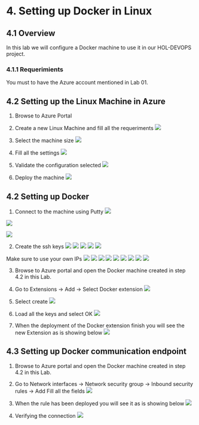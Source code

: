 # 4. Setting up Docker in Linux

## 4.1 Overview
In this lab we will configure a Docker machine to use it in our HOL-DEVOPS project.

### 4.1.1 Requerimients
You must to have the Azure account mentioned in Lab 01.

## 4.2 Setting up the Linux Machine in Azure

1. Browse to Azure Portal

2. Create a new Linux Machine and fill all the requeriments
![](./images/4.2.i001.png)

3. Select the machine size
![](./images/4.2.i002.png)

3. Fill all the settings
![](./images/4.2.i003.png)

4. Validate the configuration selected
![](./images/4.2.i004.png)

6. Deploy the machine
![](./images/4.2.i005.png)

## 4.2 Setting up Docker

1. Connect to the machine using Putty
![](./images/4.2.i006.png)

![](./images/4.2.i007.png)

![](./images/4.2.i008.png)

2. Create the ssh keys
![](./images/4.2.i009a.png)
![](./images/4.2.i009b.png)
![](./images/4.2.i009c.png)
![](./images/4.2.i009d.png)
![](./images/4.2.i009e.png)

Make sure to use your own IPs
![](./images/4.2.i009f.png)
![](./images/4.2.i009g.png)
![](./images/4.2.i009h.png)
![](./images/4.2.i009i.png)
![](./images/4.2.i009j.png)
![](./images/4.2.i009k.png)
![](./images/4.2.i009k.png)
![](./images/4.2.i009l.png)
![](./images/4.2.i009m.png)

3. Browse to Azure portal and open the Docker machine created in step 4.2 in this Lab.

4. Go to Extensions -> Add -> Select Docker extension
![](./images/4.2.i011.png)

5. Select create 
![](./images/4.2.i012.png)

6. Load all the keys and select OK
![](./images/4.2.i013.png)

7. When the deployment of the Docker extension finish you will see the new Extension as is showing below
![](./images/4.2.i014.png)

## 4.3 Setting up Docker communication endpoint

1. Browse to Azure portal and open the Docker machine created in step 4.2 in this Lab.
2. Go to Network interfaces -> Network security group -> Inbound security rules -> Add
Fill all the fields
![](./images/4.2.i015.png)

3. When the rule has been deployed you will see it as is showing below
![](./images/4.2.i016.png)

4. Verifying the connection
![](./images/4.2.i018.png)